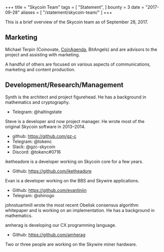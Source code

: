 +++
title = "Skycoin Team"
tags = [
    "Statement",
]
bounty = 3
date = "2017-09-28"
aliases = [
	"/statement/skycoin-team/"
]
+++

This is a brief overview of the Skycoin team as of September 28, 2017.

## Marketing

Michael Terpin (Coinovate, [CoinAgenda](http://www.coinagenda.com/), BitAngels) and
are advisors to the project and assisting with marketing.

A handful of others are focused on various aspects of communications,
marketing and content production.

## Development/Research/Management

Synth is the architect and project figurehead. He has a background in mathematics and cryptography.

* Telegram: @haltingstate

Steve is a developer and now project manager. He wrote most of the original Skycoin software in 2013–2014.

* github: https://github.com/gz-c
* Telegram: @tokenc
* Slack: @gzc-skycoin
* Discord: @tokenc#0716

iketheadore is a developer working on Skycoin core for a few years.

* Github: https://github.com/iketheadore

Evan is a developer working on the BBS and Skywire applications.

* Github: https://github.com/evanlinjin
* Telegram: @shinogo

johnstuartmill wrote the most recent Obelisk consensus algorithm whitepaper
and is working on an implementation. He has a background in mathematics.

amherag is developing our CX programming language.

* Github: https://github.com/amherag

Two or three people are working on the Skywire miner hardware.
